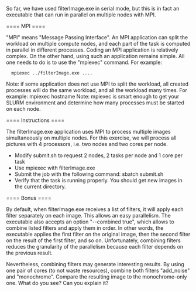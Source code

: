 So far, we have used filterImage.exe in serial mode, but this is in fact an
executable that can run in parallel on multiple nodes with MPI.

==== MPI ====

"MPI" means "Message Passing Interface". An MPI application can split the
workload on multiple compute nodes, and each part of the task is computed
in parallel in different processes. Coding an MPI application is relatively
complex. On the other hand, using such an application remains simple.
All one needs to do is to use the "mpiexec" command. For example:
```
  mpiexec ../filterImage.exe ....
```
Note: if some application does not use MPI to split the workload, all created
      processes will do the same workload, and all the workload many times.
      For example: mpiexec hostname
Note: mpiexec is smart enough to get your SLURM environment and determine how
      many processes must be started on each node.

==== Instructions ====

The filterImage.exe application uses MPI to process multiple images
simultaneously on multiple nodes. For this exercise, we will process all
pictures with 4 processors, i.e. two nodes and two cores per node.

  * Modify submit.sh to request 2 nodes, 2 tasks per node and 1 core per task
  * Use mpiexec with filterImage.exe
  * Submit the job with the following command:
    sbatch submit.sh
  * Verify that the task is running properly. You should get new images in
    the current directory.

==== Bonus ====

By default, when filterImage.exe receives a list of filters, it will apply each
filter separately on each image. This allows an easy parallelism. The
executable also accepts an option "--combined true", which allows to combine
listed filters and apply them in order. In other words, the executable applies
the first filter on the original image, then the second filter on the result
of the first filter, and so on. Unfortunately, combining filters reduces the
granularity of the parallelism because each filter depends on the previous
result.

Nevertheless, combining filters may generate interesting results. By using one
pair of cores (to not waste resources), combine both filters "add_noise" and
"monochrome". Compare the resulting image to the monochrome-only one.
What do you see? Can you explain it?
